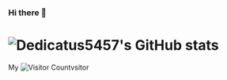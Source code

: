 ### Hi there 👋
# ![Dedicatus5457's GitHub stats](https://github-readme-stats.vercel.app/api?username=Dedicatus5457&show_icons=true&theme=tokyonight)
 My ![Visitor Count](https://profile-counter.glitch.me/Dedicatus5457/count.svg)vsitor

<!--
**Dedicatus5457/Dedicatus5457** is a ✨ _special_ ✨ repository because its `README.md` (this file) appears on your GitHub profile.

Here are some ideas to get you started:

- 🔭 I’m currently working on ...
- 🌱 I’m currently learning ...
- 👯 I’m looking to collaborate on ...
- 🤔 I’m looking for help with ...
- 💬 Ask me about ...
- 📫 How to reach me: ...
- 😄 Pronouns: ...
- ⚡ Fun fact: ...
-->
